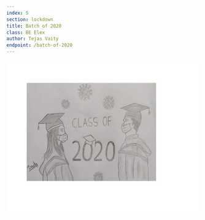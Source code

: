 ```yaml
---
index: 5
section: lockdown
title: Batch of 2020
class: BE Elex
author: Tejas Vaity
endpoint: /batch-of-2020
---
```


![Batch of 2020](./images/tejas.webp)
